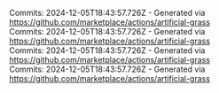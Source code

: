 Commits: 2024-12-05T18:43:57.726Z - Generated via https://github.com/marketplace/actions/artificial-grass
<br>
Commits: 2024-12-05T18:43:57.726Z - Generated via https://github.com/marketplace/actions/artificial-grass
<br>
Commits: 2024-12-05T18:43:57.726Z - Generated via https://github.com/marketplace/actions/artificial-grass
<br>
Commits: 2024-12-05T18:43:57.726Z - Generated via https://github.com/marketplace/actions/artificial-grass
<br>
